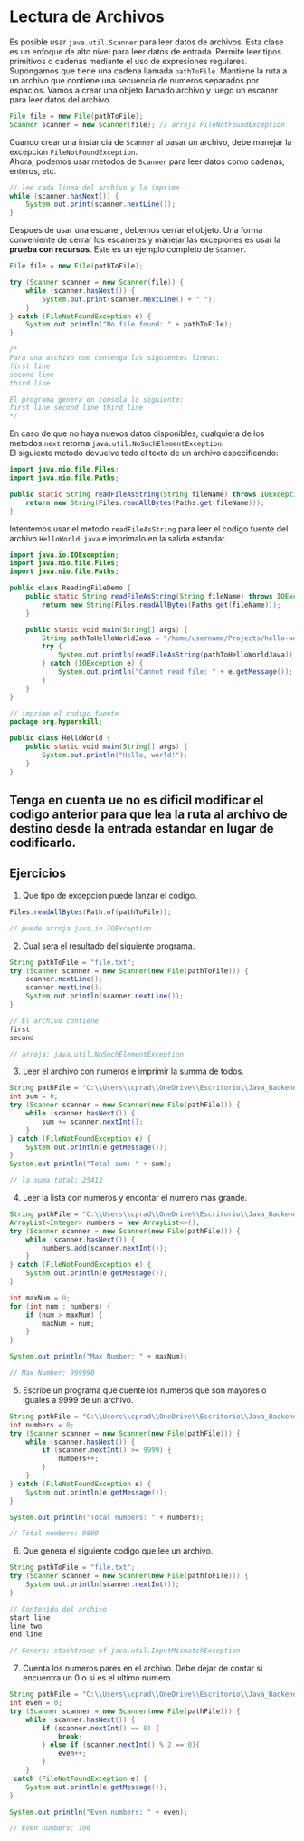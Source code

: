 # Lectura de Archivos
Es posible usar `java.util.Scanner` para leer datos de archivos. Esta clase es un enfoque de alto nivel para leer datos de entrada. Permite leer tipos primitivos o cadenas mediante el uso de expresiones regulares.  
Supongamos que tiene una cadena llamada `pathToFile`. Mantiene la ruta a un archivo que contiene una secuencia de numeros separados por espacios. Vamos a crear una objeto llamado archivo y luego un escaner para leer datos del archivo.
~~~java
File file = new File(pathToFile);
Scanner scanner = new Scanner(file); // arroja FileNotFoundException
~~~
Cuando crear una instancia de `Scanner` al pasar un archivo, debe manejar la excepcion `FileNotFoundException`.  
Ahora, podemos usar metodos de `Scanner` para leer datos como cadenas, enteros, etc.
~~~java
// lee cada linea del archivo y la imprime
while (scanner.hasNext()) {
    System.out.print(scanner.nextLine());
}
~~~
Despues de usar una escaner, debemos cerrar el objeto. Una forma conveniente de cerrar los escaneres y manejar las excepiones es usar la **prueba con recursos**. Este es un ejemplo completo de `Scanner`.
~~~java
File file = new File(pathToFile);

try (Scanner scanner = new Scanner(file)) {
    while (scanner.hasNext()) {
        System.out.print(scanner.nextLine() + " ");
    }
} catch (FileNotFoundException e) {
    System.out.println("No file found: " + pathToFile);
}

/*
Para una archivo que contenga las siguientes lineas:
first line
second line
third line

El programa genera en consola lo siguiente:
first line second line third line
*/
~~~
En caso de que no haya nuevos datos disponibles, cualquiera de los metodos `next` retorna `java.util.NoSuchElementException`.  
El siguiente metodo devuelve todo el texto de un archivo especificando:
~~~java
import java.nio.file.Files;
import java.nio.file.Paths;

public static String readFileAsString(String fileName) throws IOException {
    return new String(Files.readAllBytes(Paths.get(fileName)));
}
~~~
Intentemos usar el metodo `readFileAsString` para leer el codigo fuente del archivo `HelloWorld.java` e imprimalo en la salida estandar.
~~~java
import java.io.IOException;
import java.nio.file.Files;
import java.nio.file.Paths;

public class ReadingFileDemo {
    public static String readFileAsString(String fileName) throws IOException {
        return new String(Files.readAllBytes(Paths.get(fileName)));
    }

    public static void main(String[] args) {
        String pathToHelloWorldJava = "/home/username/Projects/hello-world/HelloWorld.java";
        try {
            System.out.println(readFileAsString(pathToHelloWorldJava));
        } catch (IOException e) {
            System.out.println("Cannot read file: " + e.getMessage());
        }
    }
}

// imprime el codigo fuente
package org.hyperskill;

public class HelloWorld {
    public static void main(String[] args) {
        System.out.println("Hello, world!");
    }
}
~~~
Tenga en cuenta ue no es dificil modificar el codigo anterior para que lea la ruta al archivo de destino desde la entrada estandar en lugar de codificarlo.
---
## Ejercicios
1. Que tipo de excepcion puede lanzar el codigo.
~~~java
Files.readAllBytes(Path.of(pathToFile));

// puede arroja java.io.IOException
~~~
2. Cual sera el resultado del siguiente programa.
~~~java
String pathToFile = "file.txt";
try (Scanner scanner = new Scanner(new File(pathToFile))) {
    scanner.nextLine();
    scanner.nextLine();
    System.out.println(scanner.nextLine());
}

// El archivo contiene
first
second

// arroja: java.util.NoSuchElementException
~~~
3. Leer el archivo con numeros e imprimir la summa de todos.
~~~java
String pathFile = "C:\\Users\\cprad\\OneDrive\\Escritorio\\Java_Backend\\01_Simple-Banking-System\\Simple Banking System\\task\\src\\banking\\dataset.txt";
int sum = 0;
try (Scanner scanner = new Scanner(new File(pathFile))) {
    while (scanner.hasNext()) {
        sum += scanner.nextInt();
    }
} catch (FileNotFoundException e) {
    System.out.println(e.getMessage());
}
System.out.println("Total sum: " + sum);

// la suma total: 25412
~~~
4. Leer la lista con numeros y encontar el numero mas grande.
~~~java
String pathFile = "C:\\Users\\cprad\\OneDrive\\Escritorio\\Java_Backend\\01_Simple-Banking-System\\Simple Banking System\\task\\src\\banking\\dataset.txt";
ArrayList<Integer> numbers = new ArrayList<>();
try (Scanner scanner = new Scanner(new File(pathFile))) {
    while (scanner.hasNext()) {
        numbers.add(scanner.nextInt());
    }
} catch (FileNotFoundException e) {
    System.out.println(e.getMessage());
}

int maxNum = 0;
for (int num : numbers) {
    if (num > maxNum) {
        maxNum = num;
    }
}

System.out.println("Max Number: " + maxNum);

// Max Number: 999990
~~~
5. Escribe un programa que cuente los numeros que son mayores o iguales a 9999 de un archivo.
~~~java
String pathFile = "C:\\Users\\cprad\\OneDrive\\Escritorio\\Java_Backend\\01_Simple-Banking-System\\Simple Banking System\\task\\src\\banking\\dataset2.txt";
int numbers = 0;
try (Scanner scanner = new Scanner(new File(pathFile))) {
    while (scanner.hasNext()) {
        if (scanner.nextInt() >= 9999) {
            numbers++;
        }
    }
} catch (FileNotFoundException e) {
    System.out.println(e.getMessage());
}

System.out.println("Total numbers: " + numbers);

// Total numbers: 9899
~~~
6. Que genera el siguiente codigo que lee un archivo.
~~~java
String pathToFile = "file.txt";
try (Scanner scanner = new Scanner(new File(pathToFile))) {
    System.out.println(scanner.nextInt());
}

// Contenido del archivo
start line
line two
end line

// Genera: stacktrace of java.util.InputMismatchException
~~~
7. Cuenta los numeros pares en el archivo. Debe dejar de contar si encuentra un 0 o si es el ultimo numero.
~~~java
String pathFile = "C:\\Users\\cprad\\OneDrive\\Escritorio\\Java_Backend\\01_Simple-Banking-System\\Simple Banking System\\task\\src\\banking\\dataset4.txt";
int even = 0;
try (Scanner scanner = new Scanner(new File(pathFile))) {
    while (scanner.hasNext()) {
        if (scanner.nextInt() == 0) {
            break;
        } else if (scanner.nextInt() % 2 == 0){
            even++;
        }
    }
 catch (FileNotFoundException e) {
    System.out.println(e.getMessage());
}

System.out.println("Even numbers: " + even);

// Even numbers: 106
~~~
